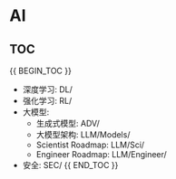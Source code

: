 # AI


## TOC



{{ BEGIN_TOC }}
- 深度学习: DL/
- 强化学习: RL/
- 大模型:
  - 生成式模型: ADV/
  - 大模型架构: LLM/Models/
  - Scientist Roadmap: LLM/Sci/
  - Engineer Roadmap: LLM/Engineer/
- 安全: SEC/
{{ END_TOC }}
